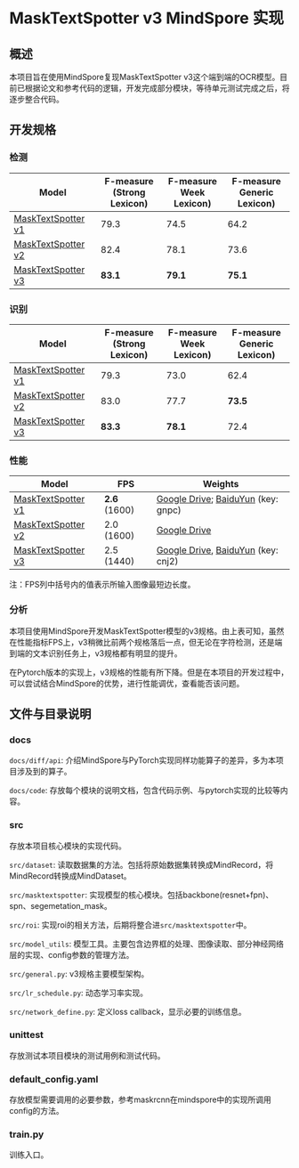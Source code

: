 # MaskTextSpotter v3 MindSpore 实现

## 概述

本项目旨在使用MindSpore复现MaskTextSpotter v3这个端到端的OCR模型。目前已根据论文和参考代码的逻辑，开发完成部分模块，等待单元测试完成之后，将逐步整合代码。

## 开发规格

### 检测

| Model                                                        | F-measure<br />(Strong Lexicon) | F-measure<br />Week Lexicon) | F-measure<br />Generic Lexicon) |
| ------------------------------------------------------------ | ------------------------------- | ---------------------------- | ------------------------------- |
| [MaskTextSpotter v1](https://github.com/lvpengyuan/masktextspotter.caffe2#models) | 79.3                            | 74.5                         | 64.2                            |
| [MaskTextSpotter v2](https://github.com/MhLiao/MaskTextSpotter) | 82.4                            | 78.1                         | 73.6                            |
| [MaskTextSpotter v3](https://github.com/MhLiao/MaskTextSpotterV3) | **83.1**                        | **79.1**                     | **75.1**                        |

### 识别

| Model                                                        | F-measure<br />(Strong Lexicon) | F-measure<br />Week Lexicon) | F-measure<br />Generic Lexicon) |
| ------------------------------------------------------------ | ------------------------------- | ---------------------------- | ------------------------------- |
| [MaskTextSpotter v1](https://github.com/lvpengyuan/masktextspotter.caffe2#models) | 79.3                            | 73.0                         | 62.4                            |
| [MaskTextSpotter v2](https://github.com/MhLiao/MaskTextSpotter) | 83.0                            | 77.7                         | **73.5**                        |
| [MaskTextSpotter v3](https://github.com/MhLiao/MaskTextSpotterV3) | **83.3**                        | **78.1**                     | 72.4                            |

### 性能

| Model                                                        | FPS            | Weights                                                      |
| ------------------------------------------------------------ | -------------- | ------------------------------------------------------------ |
| [MaskTextSpotter v1](https://github.com/lvpengyuan/masktextspotter.caffe2#models) | **2.6** (1600) | [Google Drive](https://drive.google.com/open?id=1yPATzUCREBopDIHcsvdYOBB3YpStunMU); [BaiduYun](https://pan.baidu.com/s/1JPZmOQ1LAw98s0GPa-PuuQ) (key: gnpc) |
| [MaskTextSpotter v2](https://github.com/MhLiao/MaskTextSpotter) | 2.0 (1600)     | [Google Drive](https://drive.google.com/open?id=1pPRS7qS_K1keXjSye0kksqhvoyD0SARz) |
| [MaskTextSpotter v3](https://github.com/MhLiao/MaskTextSpotterV3) | 2.5 (1440)     | [Google Drive](https://drive.google.com/file/d/1XQsikiNY7ILgZvmvOeUf9oPDG4fTp0zs/view?usp=sharing), [BaiduYun](https://pan.baidu.com/s/1fV1RbyQ531IifdKxkScItQ) (key: cnj2) |

注：FPS列中括号内的值表示所输入图像最短边长度。

### 分析

本项目使用MindSpore开发MaskTextSpotter模型的v3规格。由上表可知，虽然在性能指标FPS上，v3稍微比前两个规格落后一点，但无论在字符检测，还是端到端的文本识别任务上，v3规格都有明显的提升。

在Pytorch版本的实现上，v3规格的性能有所下降。但是在本项目的开发过程中，可以尝试结合MindSpore的优势，进行性能调优，查看能否该问题。

## 文件与目录说明

### docs

`docs/diff/api`: 介绍MindSpore与PyTorch实现同样功能算子的差异，多为本项目涉及到的算子。

`docs/code`: 存放每个模块的说明文档，包含代码示例、与pytorch实现的比较等内容。

### src

存放本项目核心模块的实现代码。

`src/dataset`: 读取数据集的方法。包括将原始数据集转换成MindRecord，将MindRecord转换成MindDataset。

`src/masktextspotter`: 实现模型的核心模块。包括backbone(resnet+fpn)、spn、segemetation_mask。

`src/roi`: 实现roi的相关方法，后期将整合进`src/masktextspotter`中。

`src/model_utils`: 模型工具。主要包含边界框的处理、图像读取、部分神经网络层的实现、config参数的管理方法。

`src/general.py`: v3规格主要模型架构。

`src/lr_schedule.py`: 动态学习率实现。

`src/network_define.py`: 定义loss callback，显示必要的训练信息。

### unittest

存放测试本项目模块的测试用例和测试代码。

### default_config.yaml

存放模型需要调用的必要参数，参考maskrcnn在mindspore中的实现所调用config的方法。

### train.py

训练入口。
